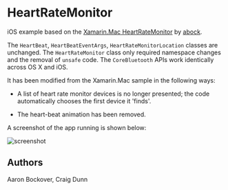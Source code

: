 HeartRateMonitor
===========

iOS example based on the [Xamarin.Mac HeartRateMonitor](https://github.com/xamarin/mac-samples/tree/master/HeartRateMonitor) by [abock](https://github.com/abock).

The `HeartBeat`, `HeartBeatEventArgs`, `HeartRateMonitorLocation` classes are unchanged. The `HeartRateMonitor` class only required namespace changes and the removal of `unsafe` code. The `CoreBluetooth` APIs work identically across OS X and iOS.

It has been modified from the Xamarin.Mac sample in the following ways:

* A list of heart rate monitor devices is no longer presented; the code automatically chooses the first device it 'finds'.

* The heart-beat animation has been removed.

A screenshot of the app running is shown below:

![screenshot](https://raw.githubusercontent.com/conceptdev/xamarin-samples/master/HeartRateMonitor/Screenshots/HeartRateMonitor-sml.png "Heart Rate Monitor")

Authors
-------

Aaron Bockover, Craig Dunn

